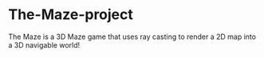 # The-Maze-project
The Maze is a 3D Maze game that uses ray casting to render a 2D map into a 3D navigable world!
